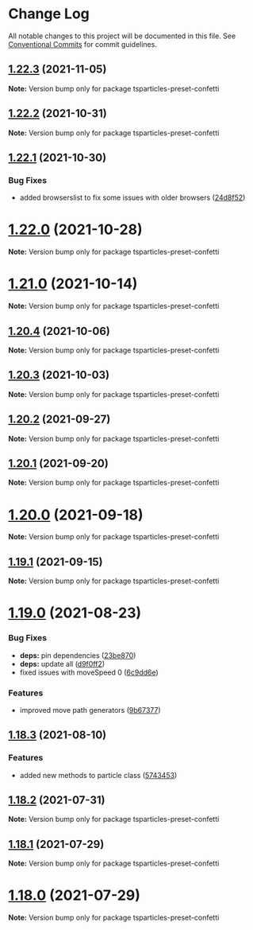 # Change Log

All notable changes to this project will be documented in this file.
See [Conventional Commits](https://conventionalcommits.org) for commit guidelines.

## [1.22.3](https://github.com/matteobruni/tsparticles/compare/tsparticles-preset-confetti@1.22.2...tsparticles-preset-confetti@1.22.3) (2021-11-05)

**Note:** Version bump only for package tsparticles-preset-confetti





## [1.22.2](https://github.com/matteobruni/tsparticles/compare/tsparticles-preset-confetti@1.22.1...tsparticles-preset-confetti@1.22.2) (2021-10-31)

**Note:** Version bump only for package tsparticles-preset-confetti





## [1.22.1](https://github.com/matteobruni/tsparticles/compare/tsparticles-preset-confetti@1.22.0...tsparticles-preset-confetti@1.22.1) (2021-10-30)


### Bug Fixes

* added browserslist to fix some issues with older browsers ([24d8f52](https://github.com/matteobruni/tsparticles/commit/24d8f520ee6934bd967d63612c828705e1dc09e2))





# [1.22.0](https://github.com/matteobruni/tsparticles/compare/tsparticles-preset-confetti@1.21.0...tsparticles-preset-confetti@1.22.0) (2021-10-28)

**Note:** Version bump only for package tsparticles-preset-confetti





# [1.21.0](https://github.com/matteobruni/tsparticles/compare/tsparticles-preset-confetti@1.20.4...tsparticles-preset-confetti@1.21.0) (2021-10-14)

**Note:** Version bump only for package tsparticles-preset-confetti





## [1.20.4](https://github.com/matteobruni/tsparticles/compare/tsparticles-preset-confetti@1.20.3...tsparticles-preset-confetti@1.20.4) (2021-10-06)

**Note:** Version bump only for package tsparticles-preset-confetti





## [1.20.3](https://github.com/matteobruni/tsparticles/compare/tsparticles-preset-confetti@1.20.2...tsparticles-preset-confetti@1.20.3) (2021-10-03)

**Note:** Version bump only for package tsparticles-preset-confetti





## [1.20.2](https://github.com/matteobruni/tsparticles/compare/tsparticles-preset-confetti@1.20.1...tsparticles-preset-confetti@1.20.2) (2021-09-27)

**Note:** Version bump only for package tsparticles-preset-confetti





## [1.20.1](https://github.com/matteobruni/tsparticles/compare/tsparticles-preset-confetti@1.20.0...tsparticles-preset-confetti@1.20.1) (2021-09-20)

**Note:** Version bump only for package tsparticles-preset-confetti





# [1.20.0](https://github.com/matteobruni/tsparticles/compare/tsparticles-preset-confetti@1.19.1...tsparticles-preset-confetti@1.20.0) (2021-09-18)

**Note:** Version bump only for package tsparticles-preset-confetti





## [1.19.1](https://github.com/matteobruni/tsparticles/compare/tsparticles-preset-confetti@1.19.0...tsparticles-preset-confetti@1.19.1) (2021-09-15)

**Note:** Version bump only for package tsparticles-preset-confetti





# [1.19.0](https://github.com/matteobruni/tsparticles/compare/tsparticles-preset-confetti@1.18.3...tsparticles-preset-confetti@1.19.0) (2021-08-23)


### Bug Fixes

* **deps:** pin dependencies ([23be870](https://github.com/matteobruni/tsparticles/commit/23be8708d698e1e37a18f2ed292cbccffb0f1e47))
* **deps:** update all ([d9f0ff2](https://github.com/matteobruni/tsparticles/commit/d9f0ff2f8c4ac269aaad5077492746e3da8fb422))
* fixed issues with moveSpeed 0 ([6c9dd6e](https://github.com/matteobruni/tsparticles/commit/6c9dd6e1490e8d6f49188e1b2d4cff92d7a9c610))


### Features

* improved move path generators ([9b67377](https://github.com/matteobruni/tsparticles/commit/9b67377f9208a005b122e312ad4ad3c95a50deb7))





## [1.18.3](https://github.com/matteobruni/tsparticles/compare/tsparticles-preset-confetti@1.18.2...tsparticles-preset-confetti@1.18.3) (2021-08-10)


### Features

* added new methods to particle class ([5743453](https://github.com/matteobruni/tsparticles/commit/5743453906001569f262888aa54539ad4e1463ac))





## [1.18.2](https://github.com/matteobruni/tsparticles/compare/tsparticles-preset-confetti@1.18.1...tsparticles-preset-confetti@1.18.2) (2021-07-31)

**Note:** Version bump only for package tsparticles-preset-confetti





## [1.18.1](https://github.com/matteobruni/tsparticles/compare/tsparticles-preset-confetti@1.18.0...tsparticles-preset-confetti@1.18.1) (2021-07-29)

**Note:** Version bump only for package tsparticles-preset-confetti





# [1.18.0](https://github.com/matteobruni/tsparticles/compare/tsparticles-preset-confetti@1.17.0...tsparticles-preset-confetti@1.18.0) (2021-07-29)

**Note:** Version bump only for package tsparticles-preset-confetti
